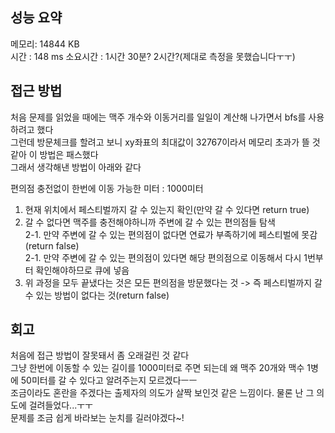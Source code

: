 
## 성능 요약
메모리: 14844 KB	
시간 : 148 ms
소요시간 : 1시간 30분? 2시간?(제대로 측정을 못했습니다ㅜㅜ)

## 접근 방법
처음 문제를 읽었을 때에는 맥주 개수와 이동거리를 일일이 계산해 나가면서 bfs를 사용하려고 했다  
그런데 방문체크를 할려고 보니 xy좌표의 최대값이 32767이라서 메모리 초과가 뜰 것 같아 이 방법은 패스했다  
그래서 생각해낸 방법이 아래와 같다  


편의점 충전없이 한번에 이동 가능한 미터 : 1000미터
1. 현재 위치에서 페스티벌까지 갈 수 있는지 확인(만약 갈 수 있다면 return true)
2. 갈 수 없다면 맥주를 충전해야하니까 주변에 갈 수 있는 편의점들 탐색  
	2-1. 만약 주변에 갈 수 있는 편의점이 없다면 연료가 부족하기에 페스티벌에 못감(return false)  
	2-1. 만약 주변에 갈 수 있는 편의점이 있다면 해당 편의점으로 이동해서 다시 1번부터 확인해야하므로 큐에 넣음  
3. 위 과정을 모두 끝냈다는 것은 모든 편의점을 방문했다는 것 -> 즉 페스티벌까지 갈 수 있는 방법이 없다는 것(return false)


## 회고
처음에 접근 방법이 잘못돼서 좀 오래걸린 것 같다  
그냥 한번에 이동할 수 있는 길이를 1000미터로 주면 되는데 왜 맥주 20개와 맥수 1병에 50미터를 갈 수 있다고 알려주는지 모르겠다ㅡㅡ  
조금이라도 혼란을 주겠다는 출제자의 의도가 살짝 보인것 같은 느낌이다.  물론 난 그 의도에 걸려들었다...ㅜㅜ  
문제를 조금 쉽게 바라보는 눈치를 길러야겠다~!  
